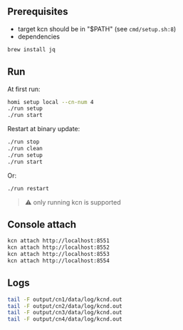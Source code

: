 ## Prerequisites
- target kcn should be in "$PATH" (see `cmd/setup.sh:8`)
- dependencies
```bash
brew install jq
```

## Run

At first run:
```bash
homi setup local --cn-num 4
./run setup
./run start
```

Restart at binary update:
```bash
./run stop
./run clean
./run setup
./run start
```
Or:
```bash
./run restart
```

> :warning: only running kcn is supported

## Console attach
```bash
kcn attach http://localhost:8551
kcn attach http://localhost:8552
kcn attach http://localhost:8553
kcn attach http://localhost:8554
```

## Logs
```bash
tail -F output/cn1/data/log/kcnd.out
tail -F output/cn2/data/log/kcnd.out
tail -F output/cn3/data/log/kcnd.out
tail -F output/cn4/data/log/kcnd.out
```
